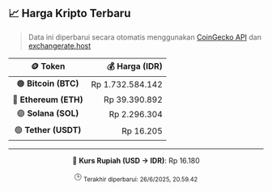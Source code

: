 

<!-- HARGA_KRIPTO -->
## 📈 Harga Kripto Terbaru

> Data ini diperbarui secara otomatis menggunakan [CoinGecko API](https://www.coingecko.com/) dan [exchangerate.host](https://exchangerate.host/)

<div align="center">

| 🪙 Token | 💰 Harga (IDR) |
|:------:|---------------:|
| 🟠 **Bitcoin (BTC)**   | Rp 1.732.584.142 |
| 🔵 **Ethereum (ETH)**  | Rp 39.390.892 |
| 🟣 **Solana (SOL)**    | Rp 2.296.304 |
| 🟢 **Tether (USDT)**   | Rp 16.205 |

---

💱 **Kurs Rupiah (USD → IDR)**: Rp 16.180

🕒 <sub>Terakhir diperbarui: 26/6/2025, 20.59.42</sub>

</div>
<!-- /HARGA_KRIPTO -->
